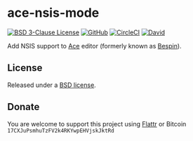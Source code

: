 # ace-nsis-mode

[![BSD 3-Clause License](https://flat.badgen.net/badge/license/BSD/orange)](https://opensource.org/licenses/BSD-3-Clause)
[![GitHub](https://flat.badgen.net/github/release/idleberg/ace-nsis-mode)](https://github.com/idleberg/ace-nsis-mode/releases)
[![CircleCI](https://flat.badgen.net/circleci/github/idleberg/ace-nsis-mode)](https://circleci.com/gh/idleberg/ace-nsis-mode/)
[![David](https://flat.badgen.net/david/dev/idleberg/ace-nsis-mode)](https://david-dm.org/idleberg/ace-nsis-mode?type=dev)


Add NSIS support to [Ace][1] editor (formerly known as [Bespin][2]).

## License

Released under a [BSD license][3].

## Donate

You are welcome to support this project using [Flattr][4] or Bitcoin `17CXJuPsmhuTzFV2k4RKYwpEHVjskJktRd`

[1]: https://ace.c9.io/
[2]: https://wiki.mozilla.org/Labs/Bespin
[3]: https://opensource.org/licenses/BSD-3-Clause
[4]: https://flattr.com/submit/auto?user_id=idleberg&url=https://github.com/idleberg/ace-nsis-mode
